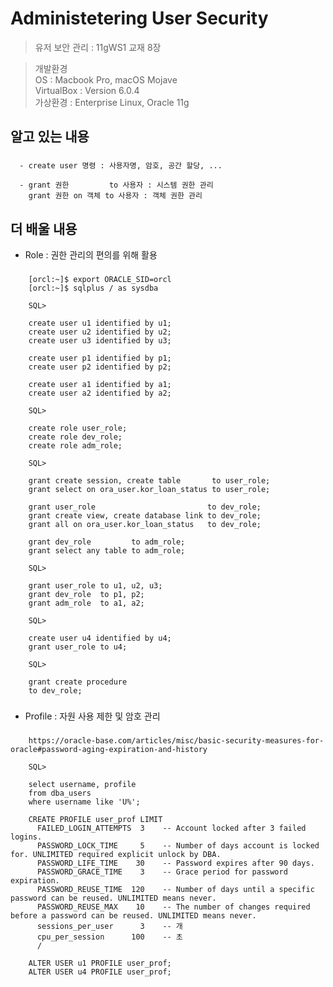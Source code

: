 # Administetering User Security
> 유저 보안 관리 : 11gWS1 교재 8장<br>

> 개발환경<br> 
> OS : Macbook Pro, macOS Mojave<br>
> VirtualBox : Version 6.0.4<br>
> 가상환경 : Enterprise Linux, Oracle 11g

## 알고 있는 내용
###
      - create user 명령 : 사용자명, 암호, 공간 할당, ...
    
      - grant 권한         to 사용자 : 시스템 권한 관리
        grant 권한 on 객체 to 사용자 : 객체 권한 관리

## 더 배울 내용
* Role : 권한 관리의 편의를 위해 활용
###    
        [orcl:~]$ export ORACLE_SID=orcl
        [orcl:~]$ sqlplus / as sysdba
    
        SQL>
    
        create user u1 identified by u1;
        create user u2 identified by u2;
        create user u3 identified by u3;
    
        create user p1 identified by p1;
        create user p2 identified by p2;
    
        create user a1 identified by a1;
        create user a2 identified by a2;
    
        SQL>
    
        create role user_role;
        create role dev_role;
        create role adm_role;
    
        SQL>
    
        grant create session, create table       to user_role;
        grant select on ora_user.kor_loan_status to user_role;
    
        grant user_role                         to dev_role;
        grant create view, create database link to dev_role;
        grant all on ora_user.kor_loan_status   to dev_role;
    
        grant dev_role         to adm_role;
        grant select any table to adm_role;
       
        SQL>
    
        grant user_role to u1, u2, u3;
        grant dev_role  to p1, p2;
        grant adm_role  to a1, a2;
    
        SQL>
    
        create user u4 identified by u4;
        grant user_role to u4;
     
        SQL> 
    
        grant create procedure
        to dev_role;
###
* Profile : 자원 사용 제한 및 암호 관리
###
        https://oracle-base.com/articles/misc/basic-security-measures-for-oracle#password-aging-expiration-and-history
    
        SQL> 
    
        select username, profile
        from dba_users
        where username like 'U%';
    
        CREATE PROFILE user_prof LIMIT
          FAILED_LOGIN_ATTEMPTS  3    -- Account locked after 3 failed logins.
          PASSWORD_LOCK_TIME     5    -- Number of days account is locked for. UNLIMITED required explicit unlock by DBA.
          PASSWORD_LIFE_TIME    30    -- Password expires after 90 days.
          PASSWORD_GRACE_TIME    3    -- Grace period for password expiration.
          PASSWORD_REUSE_TIME  120    -- Number of days until a specific password can be reused. UNLIMITED means never.
          PASSWORD_REUSE_MAX    10    -- The number of changes required before a password can be reused. UNLIMITED means never.
          sessions_per_user      3    -- 개
          cpu_per_session      100    -- 초 
          /
    
        ALTER USER u1 PROFILE user_prof;
        ALTER USER u4 PROFILE user_prof;











